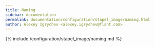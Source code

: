```yaml
---
title: Naming
sidebar: documentation
permalink: documentation/configuration/stapel_image/naming.html
author: Alexey Igrychev <alexey.igrychev@flant.com>
---
```


{% include /configuration/stapel_image/naming.md %}
